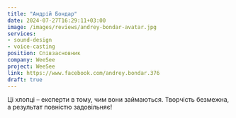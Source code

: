 ```yaml
---
title: "Андрій Бондар"
date: 2024-07-27T16:29:11+03:00
image: /images/reviews/andrey-bondar-avatar.jpg
services:
- sound-design
- voice-casting
position: Співзасновник
company: WeeSee
project: WeeSee
link: https://www.facebook.com/andrey.bondar.376
draft: true
---
```


Ці хлопці – експерти в тому, чим вони займаються. Творчість безмежна, а результат повністю задовільняє!